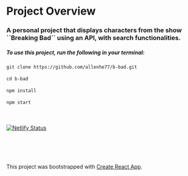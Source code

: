 
# Project Overview
<h3>A personal project that displays characters from the show ``Breaking Bad`` using an API, with search functionalities.</h3>


<h5>To use this project, run the following in your terminal:</h5>

``git clone https://github.com/allenhe77/b-bad.git``  
<br>
``cd b-bad``
<br><br>
``npm install``
<br><br>
``npm start``
<br><br><br><br>
[![Netlify Status](https://api.netlify.com/api/v1/badges/f0a42cf1-50ea-4143-af23-d55d90b531b5/deploy-status)](https://app.netlify.com/sites/breaking-bad-allenhe77-sites/deploys)
<br><br><br><br><br><br>
This project was bootstrapped with [Create React App](https://github.com/facebook/create-react-app).

